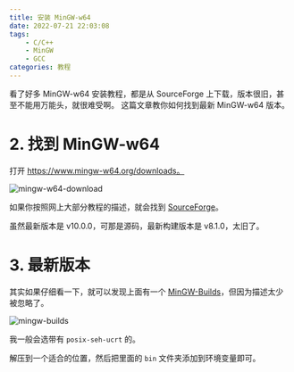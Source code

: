 ```yaml
---
title: 安装 MinGW-w64
date: 2022-07-21 22:03:08
tags:
    - C/C++
    - MinGW
    - GCC
categories: 教程
---
```


看了好多 MinGW-w64 安装教程，都是从 SourceForge 上下载，版本很旧，甚至不能用万能头，就很难受啊。
这篇文章教你如何找到最新 MinGW-w64 版本。

<!-- more -->

# 2. 找到 MinGW-w64

打开 https://www.mingw-w64.org/downloads。

![mingw-w64-download](https://static-argvchs.netlify.app/images/mingw-w64-download.png)

如果你按照网上大部分教程的描述，就会找到 [SourceForge](http://sourceforge.net/projects/mingw-w64/files/mingw-w64)。

虽然最新版本是 v10.0.0，可那是源码，最新构建版本是 v8.1.0，太旧了。

# 3. 最新版本

其实如果仔细看一下，就可以发现上面有一个 [MinGW-Builds](https://github.com/niXman/mingw-builds-binaries/releases)，但因为描述太少被忽略了。

![mingw-builds](https://static-argvchs.netlify.app/images/mingw-builds.png)

我一般会选带有 `posix-seh-ucrt` 的。

解压到一个适合的位置，然后把里面的 `bin` 文件夹添加到环境变量即可。
